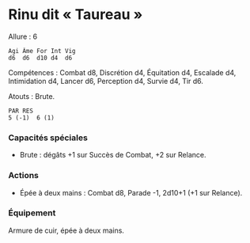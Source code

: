 
# Rinu dit « Taureau »

Allure : 6

	Agi	Âme	For	Int	Vig
	d6	d6	d10	d4	d6

Compétences : Combat d8, Discrétion d4, Équitation d4, Escalade d4, Intimidation d4, Lancer d6, Perception d4, Survie d4, Tir d6.

Atouts : Brute.

	PAR	RES
	5 (-1)	6 (1)

### Capacités spéciales
- Brute : dégâts +1 sur Succès de Combat, +2 sur Relance.

### Actions
- Épée à deux mains : Combat d8, Parade -1, 2d10+1 (+1 sur Relance).

### Équipement
Armure de cuir, épée à deux mains.
